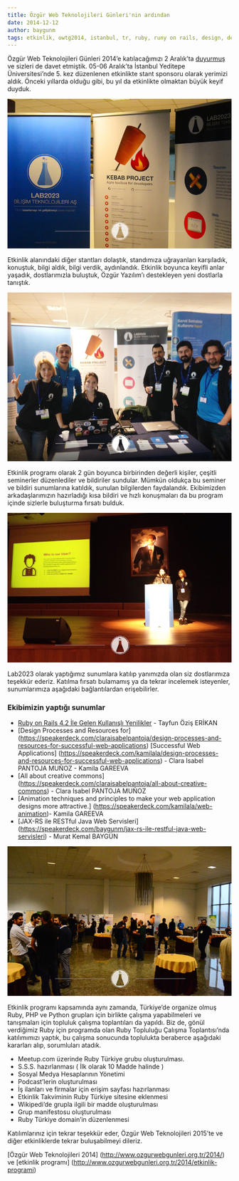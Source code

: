 ```yaml
---
title: Özgür Web Teknolojileri Günleri'nin ardından
date: 2014-12-12
author: baygunm
tags: etkinlik, owtg2014, istanbul, tr, ruby, runy on rails, design, design process, web applications, creative commons, animation techniques, animation principles, java, jax-rs, restful
---
```

Özgür Web Teknolojileri Günleri 2014’e katılacağımızı 2 Aralık’ta [duyurmuş](/5-farkli-sunum-ile-katki-sagladigimiz-ve-stant-sponsoru-oldugumuz-ozgur-web-teknolojileri-gunleri-2014-e-davetlisiniz.html) ve sizleri de davet etmiştik. 05-06 Aralık’ta İstanbul Yeditepe Üniversitesi’nde 5. kez düzenlenen etkinlikte stant sponsoru olarak yerimizi aldık. Önceki yıllarda olduğu gibi, bu yıl da etkinlikte olmaktan büyük keyif duyduk.

![Yeni dostlar](../assets/images/articles/2014-12-12-owtg-ardindan/stant.jpg)

Etkinlik alanındaki diğer stantları dolaştık, standımıza uğrayanları karşıladık, konuştuk, bilgi aldık, bilgi verdik, aydınlandık. Etkinlik boyunca keyifli anlar yaşadık, dostlarımızla buluştuk, Özgür Yazılım’ı destekleyen yeni dostlarla tanıştık.

![Lab2023](../assets/images/articles/2014-12-12-owtg-ardindan/team.jpg)

Etkinlik programı olarak 2 gün boyunca birbirinden değerli kişiler, çeşitli seminerler düzenlediler ve bildiriler sundular. Mümkün oldukça bu seminer ve bildiri sunumlarına katıldık, sunulan bilgilerden faydalandık. Ekibimizden arkadaşlarımızın hazırladığı kısa bildiri ve hızlı konuşmaları da bu program içinde sizlerle buluşturma fırsatı bulduk.

![Sunum](../assets/images/articles/2014-12-12-owtg-ardindan/presentation.jpg)

Lab2023 olarak yaptığımız sunumlara katılıp yanımızda olan siz dostlarımıza teşekkür ederiz. Katılma fırsatı bulamamış ya da tekrar incelemek isteyenler, sunumlarımıza aşağıdaki bağlantılardan erişebilirler.

### Ekibimizin yaptığı sunumlar

 * [Ruby on Rails 4.2 İle Gelen Kullanışlı Yenilikler](https://speakerdeck.com/tayfunoziserikan/ruby-on-rails-4-dot-2-ile-gelen-kullanisli-yenilikler) - Tayfun Öziş ERİKAN
 * [Design Processes and Resources for] (https://speakerdeck.com/claraisabelpantoja/design-processes-and-resources-for-successful-web-applications)  [Successful Web Applications] (https://speakerdeck.com/kamilala/design-processes-and-resources-for-successful-web-applications) - Clara Isabel PANTOJA MUÑOZ - Kamila GAREEVA
 * [All about creative commons] (https://speakerdeck.com/claraisabelpantoja/all-about-creative-commons) - Clara Isabel PANTOJA MUÑOZ
 * [Animation techniques and principles to make your web application designs more attractive.] (https://speakerdeck.com/kamilala/web-animation)- Kamila GAREEVA
 * [JAX-RS ile RESTful Java Web Servisleri] (https://speakerdeck.com/baygunm/jax-rs-ile-restful-java-web-servisleri) - Murat Kemal BAYGÜN


![Etkinlik Alanı](../assets/images/articles/2014-12-12-owtg-ardindan/event-area.jpg)

Etkinlik programı kapsamında aynı zamanda, Türkiye’de organize olmuş Ruby, PHP ve Python grupları için birlikte çalışma yapabilmeleri ve tanışmaları için topluluk çalışma toplantıları da yapıldı. Biz de, gönül verdiğimiz Ruby için programda olan Ruby Topluluğu Çalışma Toplantısı’nda katılımımızı yaptık, bu çalışma sonucunda toplulukta beraberce aşağıdaki kararları alıp, sorumluları atadık.

 * Meetup.com üzerinde Ruby Türkiye grubu oluşturulması.
 * S.S.S. hazırlanması ( İlk olarak 10 Madde halinde )
 * Sosyal Medya Hesaplarının Yönetimi
 * Podcast’lerin oluşturulması
 * İş ilanları ve firmalar için erişim sayfası hazırlanması
 * Etkinlik Takviminin Ruby Türkiye sitesine eklenmesi
 * Wikipedi’de grupla ilgili bir madde oluşturulması
 * Grup manifestosu oluşturulması
 * Ruby Türkiye domain’in düzenlenmesi



Katılımlarınız için tekrar teşekkür eder, Özgür Web Teknolojileri 2015’te ve diğer etkinliklerde tekrar buluşabilmeyi dileriz.

[Özgür Web Teknolojileri 2014] (http://www.ozgurwebgunleri.org.tr/2014/) ve [etkinlik programı] (http://www.ozgurwebgunleri.org.tr/2014/etkinlik-programi)
